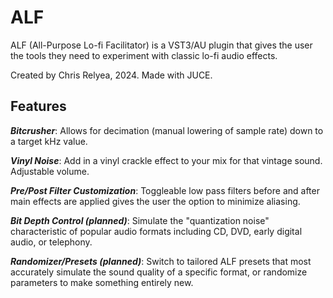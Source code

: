 # ALF 
ALF (All-Purpose Lo-fi Facilitator) is a VST3/AU plugin that gives the user the tools they need to experiment with classic lo-fi audio effects.

Created by Chris Relyea, 2024. Made with JUCE.

## Features

***Bitcrusher***: Allows for decimation (manual lowering of sample rate) down to a target kHz value.

***Vinyl Noise***: Add in a vinyl crackle effect to your mix for that vintage sound. Adjustable volume.

***Pre/Post Filter Customization***: Toggleable low pass filters before and after main effects are applied gives the user the option to minimize aliasing.

***Bit Depth Control (planned)***: Simulate the "quantization noise" characteristic of popular audio formats including CD, DVD, early digital audio, or telephony.

***Randomizer/Presets (planned)***: Switch to tailored ALF presets that most accurately simulate the sound quality of a specific format, or randomize parameters to make something entirely new.

